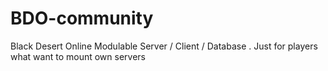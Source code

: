 # BDO-community
Black Desert Online Modulable Server / Client / Database . Just for players what want to mount own servers
